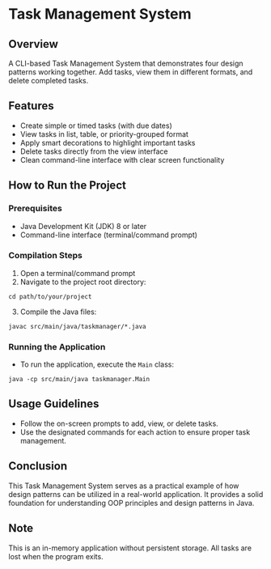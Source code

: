 # Task Management System

## Overview
A CLI-based Task Management System that demonstrates four design patterns working together. Add tasks, view them in different formats, and delete completed tasks.

## Features
- Create simple or timed tasks (with due dates)
- View tasks in list, table, or priority-grouped format
- Apply smart decorations to highlight important tasks
- Delete tasks directly from the view interface
- Clean command-line interface with clear screen functionality

## How to Run the Project

### Prerequisites
- Java Development Kit (JDK) 8 or later
- Command-line interface (terminal/command prompt)

### Compilation Steps
1. Open a terminal/command prompt
2. Navigate to the project root directory:
```
cd path/to/your/project
```
3. Compile the Java files:
```
javac src/main/java/taskmanager/*.java
```

### Running the Application
- To run the application, execute the `Main` class:
```
java -cp src/main/java taskmanager.Main
```

## Usage Guidelines
- Follow the on-screen prompts to add, view, or delete tasks.
- Use the designated commands for each action to ensure proper task management.

## Conclusion
This Task Management System serves as a practical example of how design patterns can be utilized in a real-world application. It provides a solid foundation for understanding OOP principles and design patterns in Java.

## Note
This is an in-memory application without persistent storage. All tasks are lost when the program exits.